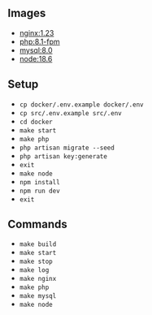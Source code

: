 ## Images

- [nginx:1.23](https://hub.docker.com/_/nginx)
- [php:8.1-fpm](https://hub.docker.com/_/php)
- [mysql:8.0](https://hub.docker.com/_/mysql)
- [node:18.6](https://hub.docker.com/_/node)

## Setup

- `cp docker/.env.example docker/.env`
- `cp src/.env.example src/.env`
- `cd docker`
- `make start`
- `make php`
- `php artisan migrate --seed`
- `php artisan key:generate`
- `exit`
- `make node`
- `npm install`
- `npm run dev`
- `exit`

## Commands

- `make build`
- `make start`
- `make stop`
- `make log`
- `make nginx`
- `make php`
- `make mysql`
- `make node`
